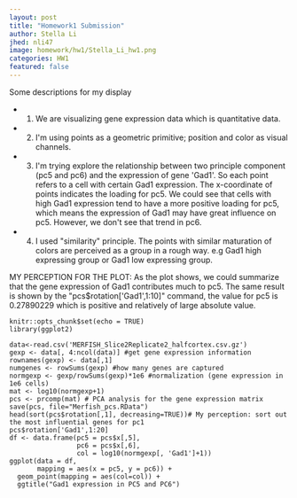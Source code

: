 ```yaml
---
layout: post
title: "Homework1 Submission"
author: Stella Li
jhed: nli47
image: homework/hw1/Stella_Li_hw1.png
categories: HW1
featured: false
---
```


Some descriptions for my display

* 1. We are visualizing gene expression data which is quantitative data.

* 2. I'm using points as a geometric primitive; position and color as visual channels.

* 3. I'm trying explore the relationship between two principle component (pc5 and pc6) and the expression of gene 'Gad1'. So each point refers to a cell with certain Gad1 expression. The x-coordinate of points indicates the loading for pc5. We could see that cells with high Gad1 expression tend to have a more positive loading for pc5, which means the expression of Gad1 may have great influence on pc5. However, we don't see that trend in pc6.

* 4. I used "similarity" principle. The points with similar maturation of colors are perceived as a group in a rough way. e.g Gad1 high expressing group or Gad1 low expressing group.

MY PERCEPTION FOR THE PLOT: As the plot shows, we could summarize that the gene expression of Gad1 contributes much to pc5. The same result is shown by the  "pcs$rotation['Gad1',1:10]" command, the value for pc5 is  0.27890229 which is positive and relatively of large absolute value. 


```{r}
knitr::opts_chunk$set(echo = TRUE)
library(ggplot2)
```

```{r}
data<-read.csv('MERFISH_Slice2Replicate2_halfcortex.csv.gz')
gexp <- data[, 4:ncol(data)] #get gene expression information
rownames(gexp) <- data[,1]
numgenes <- rowSums(gexp) #how many genes are captured
normgexp <- gexp/rowSums(gexp)*1e6 #normalization (gene expression in 1e6 cells)
mat <- log10(normgexp+1) 
pcs <- prcomp(mat) # PCA analysis for the gene expression matrix
save(pcs, file="Merfish_pcs.RData")
head(sort(pcs$rotation[,1], decreasing=TRUE))# My perception: sort out the most influential genes for pc1
pcs$rotation['Gad1',1:20]
df <- data.frame(pc5 = pcs$x[,5], 
                 pc6 = pcs$x[,6], 
                 col = log10(normgexp[, 'Gad1']+1))
ggplot(data = df,
       mapping = aes(x = pc5, y = pc6)) +
  geom_point(mapping = aes(col=col)) +
  ggtitle("Gad1 expression in PC5 and PC6")
```





